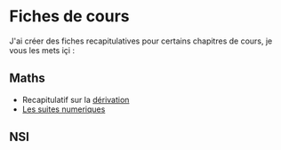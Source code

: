 # Fiches de cours
J'ai créer des fiches recapitulatives pour certains chapitres de cours, je vous les mets içi :

## Maths
- Recapitulatif sur la [dérivation](maths/derivation.html)
- [Les suites numeriques](maths/suite.html)

## NSI
